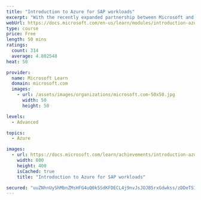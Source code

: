 ```yaml
---
title: "Introduction to Azure for SAP workloads"
excerpt: "With the recently expanded partnership between Microsoft and SAP, you can run SAP applications across development, test, and production scenarios in Azure, taking advantage of the scalability, flexibility, and cost savings of Microsoft Azure."
webUrl: https://docs.microsoft.com/en-us/learn/modules/introduction-azure-sap-workloads/
type: course
price: Free
length: 50 mins
ratings:
  count: 314
  average: 4.802548
heat: 50

provider:
  name: Microsoft Learn
  domain: microsoft.com
  images:
    - url: /assets/images/organizations/microsoft.com-50x50.jpg
      width: 50
      height: 50

levels:
  - Advanced

topics:
  - Azure

images:
  - url: https://docs.microsoft.com/learn/achievements/introduction-azure-sap-workloads-social.png
    width: 800
    height: 400
    isCached: true
    title: "Introduction to Azure for SAP workloads"

secured: "uuZNhnUyShMbnZMsHFG4uQ0k5SdKFDECL4j9nvJsJOJB5rxGdwkss/zDDeTS1hxGyRqfVZfwrSotvjXwN8CPU4kTKFvhYzYWS+0vieFcMJFPI0ATcJ+DlaqABbjXNJoPjKmbG5yAos94O0gwn0wnl3nHoblTZ6Y28J+nlByDRWzZmN/YPkaTyZK3eBuzj3Dy0ZeHMS59R+j6TEFF+b2uO54yCmTKoF1fosO4nFJTHfYBXkWtk/sbcP87JiO3qtl6m78rKtF9rzAQ+3D/mjN2Zo2wgDjv0bHocSxmmqNWJsuvWxeKKXdCeBhT6LWekRTMk/8MgupD+XxHqcKzx5ERpLzWS+d+CCxkWPw2vzIDixAoRsxuK2jcHqPHxLGBEtdRNc7rCf+39no06SvyN8/4nw==;O2XkaF6S9BmH+eBABUO0yA=="
---
```


